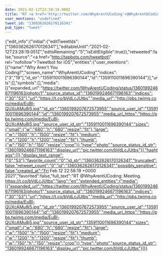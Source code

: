 ```yaml
---
date: 2021-02-12T22:58:19.000Z
title: "RT <a href='http://twitter.com/WhyArentUCoding'>@WhyArentUCoding</a>: Meeting. https://t.co/bVdLcJUtbs″"
user_mentions: "undefined"
tweet_id: "1360362626170126341"
pub_type: "tweet"
---
```

{"edit_info":{"initial":{"editTweetIds":["1360362626170126341"],"editableUntil":"2021-02-12T23:28:19.051Z","editsRemaining":"5","isEditEligible":true}},"retweeted":false,"source":"<a href=\"http://tapbots.com/tweetbot\" rel=\"nofollow\">Tweetbot for iΟS</a>","entities":{"user_mentions":[{"name":"Why Aren't You Coding?","screen_name":"WhyArentUCoding","indices":["3","19"],"id_str":"1359110011696390144","id":"1359110011696390144"}],"urls":[],"symbols":[],"media":[{"expanded_url":"https://twitter.com/WhyArentUCoding/status/1360199246671196163/photo/1","source_status_id":"1360199246671196163","indices":["30","53"],"url":"https://t.co/bVdLcJUtbs","media_url":"http://pbs.twimg.com/media/EuBl-QUXcAMu8j5.jpg","id_str":"1360199207672573955","source_user_id":"1359110011696390144","id":"1360199207672573955","media_url_https":"https://pbs.twimg.com/media/EuBl-QUXcAMu8j5.jpg","source_user_id_str":"1359110011696390144","sizes":{"small":{"w":"680","h":"680","resize":"fit"},"large":{"w":"1500","h":"1500","resize":"fit"},"medium":{"w":"1200","h":"1200","resize":"fit"},"thumb":{"w":"150","h":"150","resize":"crop"}},"type":"photo","source_status_id_str":"1360199246671196163","display_url":"pic.twitter.com/bVdLcJUtbs"}],"hashtags":[]},"display_text_range":["0","53"],"favorite_count":"0","id_str":"1360362626170126341","truncated":false,"retweet_count":"0","id":"1360362626170126341","possibly_sensitive":false,"created_at":"Fri Feb 12 22:58:19 +0000 2021","favorited":false,"full_text":"RT @WhyArentUCoding: Meeting. https://t.co/bVdLcJUtbs","lang":"en","extended_entities":{"media":[{"expanded_url":"https://twitter.com/WhyArentUCoding/status/1360199246671196163/photo/1","source_status_id":"1360199246671196163","indices":["30","53"],"url":"https://t.co/bVdLcJUtbs","media_url":"http://pbs.twimg.com/media/EuBl-QUXcAMu8j5.jpg","id_str":"1360199207672573955","source_user_id":"1359110011696390144","id":"1360199207672573955","media_url_https":"https://pbs.twimg.com/media/EuBl-QUXcAMu8j5.jpg","source_user_id_str":"1359110011696390144","sizes":{"small":{"w":"680","h":"680","resize":"fit"},"large":{"w":"1500","h":"1500","resize":"fit"},"medium":{"w":"1200","h":"1200","resize":"fit"},"thumb":{"w":"150","h":"150","resize":"crop"}},"type":"photo","source_status_id_str":"1360199246671196163","display_url":"pic.twitter.com/bVdLcJUtbs"}]}}
